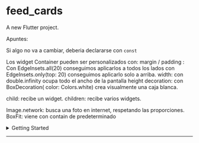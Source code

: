 # feed_cards

A new Flutter project.

Apuntes:

Si algo no va a cambiar, deberia declararse con ```const```

Los widget Container pueden ser personalizados con:
margin / padding : Con EdgeInsets.all(20) conseguimos aplicarlos a todos los lados
con EdgeInsets.only(top: 20) conseguimos aplicarlo solo a arriba.
width: con double.infinity ocupa todo el ancho de la pantalla
height
decoration: con BoxDecoration( color: Colors.white) crea visualmente una caja blanca.

child: recibe un widget.
children: recibe varios widgets.

Image.network: busca una foto en internet, respetando las proporciones.
BoxFit: viene con contain de predeterminado

<details>
<summary>Getting Started<hr /></summary>


This project was a starting point for a Flutter application.

A few resources to get you started if this is your first Flutter project:

- [Lab: Write your first Flutter app](https://docs.flutter.dev/get-started/codelab)
- [Cookbook: Useful Flutter samples](https://docs.flutter.dev/cookbook)

For help getting started with Flutter development, view the
[online documentation](https://docs.flutter.dev/), which offers tutorials,
samples, guidance on mobile development, and a full API reference.

</details>